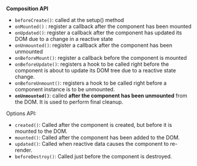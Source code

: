 **Composition API**

- `beforeCreate()`: called at the setup() method 
- `onMounted()` :  register a callback after the component has been mounted
- `onUpdated()`: register a callback after the component has updated its DOM due to a change in a reactive state
- `onUnmounted()`: register a callback after the component has been unmounted
- `onBeforeMount()`: register a callback before the component is mounted
- `onBeforeUpdate()`: registers a hook to be called right before the component is about to update its DOM tree due to a reactive state change.
- `onBeforeUnmount()`: registers a hook to be called right before a component instance is to be unmounted.
- **`onUnmounted()`**:   called **after the component has been unmounted** from the DOM. It is used to perform final cleanup.

Options API:

- `created()`: Called after the component is created, but before it is mounted to the DOM.
- `mounted()`: Called after the component has been added to the DOM.
- `updated()`: Called when reactive data causes the component to re-render.
- `beforeDestroy()`: Called just before the component is destroyed.
